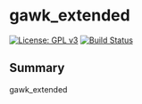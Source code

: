 gawk_extended
=========

[![License: GPL v3](https://img.shields.io/badge/License-GPLv3-blue.svg)](https://raw.githubusercontent.com/lean-delivery/gawk_extended/master/LICENSE)
[![Build Status](https://travis-ci.org/lean-delivery/gawk_extended.svg?branch=master)](https://travis-ci.org/lean-delivery/gawk_extended)

Summary
-------
gawk_extended
